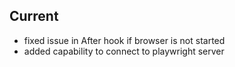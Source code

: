 ## Current
- fixed issue in After hook if browser is not started
- added capability to connect to playwright server
